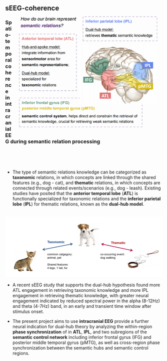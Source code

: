## sEEG-coherence <img src="https://github.com/Xianqing98/sEEG-coherence/blob/main/Screenshot%202022-08-25%20201658.png" align="right" width="480px">

### Spatio-temporal coherence in intracranial EEG during semantic relation processing  
&emsp;<br/>

&emsp;<br/>
- The type of semantic relations knowledge can be categorized as **taxonomic** relations, in which concepts are linked through the shared features (e.g., dog - cat), and **thematic** relations, in which concepts are connected through related events/scenarios (e.g., dog - leash). Existing studies have posited that the **anterior temporal lobe** (**ATL**) is functionally specialized for taxonomic relations and the **inferior parietal lobe** (**IPL**) for thematic relations, known as the **dual-hub model**. 


<br/>
<img src="https://github.com/Xianqing98/sEEG-coherence/blob/main/semantic%20relations.png" align="mid" width="750px">

- A recent sEEG study that supports the dual-hub hypothesis found more ATL engagement in retrieving taxonomic knowledge and more IPL engagement in retrieving thematic knowledge, with greater neural engagement indicated by reduced spectral power in the alpha (8-12Hz) and theta (4-7Hz) band, in an early and transient time window after stimulus onset. 

- The present project aims to use **intracranial EEG** provide a further neural indication for dual-hub theory by analyzing the within-region **phase synchronization** of in **ATL**, **IPL**, and two subregions of the **semantic control network** including inferior frontal gyrus (IFG) and posterior middle temporal gyrus (pMTG), as well as cross-region phase synchronization between the semantic hubs and semantic control regions.


